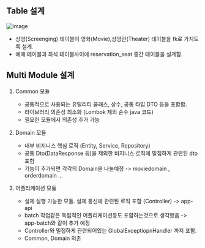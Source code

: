 ## Table 설계 

![image](https://github.com/user-attachments/assets/22390f06-4a41-4706-8445-eab4e9846baf)

- 상영(Screenging) 테이블이 영화(Movie),상영관(Theater) 테이블을 fk로 가지도록 설계.
- 예매 테이블과 좌석 테이블사이에 reservation_seat 중간 테이블을 설계함.

## Multi Module 설계 

1. Common 모듈
   - 공통적으로 사용되는 유틸리티 클래스, 상수, 공통 타입 DTO 등을 포함함.
   - 라이브러리 의존성 최소화 (Lombok 제외 순수 java 코드)
   - 필요한 모듈에서 의존성 추가 가능

2. Domain 모듈
   - 내부 비지니스 핵심 로직 (Entity, Service, Repository)
   - 공통 Dto(DataResponse 등)을 제외한 비지니스 로직에 밀집하게 관련된 dto 포함
   - 기능이 추가되면 각각의 Domain을 나눌예정 -> moviedomain , orderdomain ...

3. 어플리케이션 모듈
   - 실제 실행 가능한 모듈. 실제 통신에 관련된 로직 포함 (Controller) -> app-api
   - batch 작업같은 독립적인 어플리케이션등도 포함하는것으로 생각했음 -> app-batch와 같이 추가 예정
   - Controller와 밀접하게 관련되어있는 GlobalExceptiopnHandler 까지 포함.
   - Common, Domain 의존 
